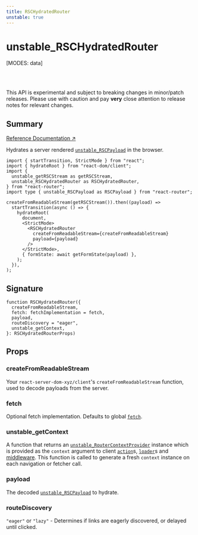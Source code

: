 ```yaml
---
title: RSCHydratedRouter
unstable: true
---
```


# unstable_RSCHydratedRouter

<!--
⚠️ ⚠️ IMPORTANT ⚠️ ⚠️ 

Thank you for helping improve our documentation!

This file is auto-generated from the JSDoc comments in the source
code, so please edit the JSDoc comments in the file below and this
file will be re-generated once those changes are merged.

https://github.com/remix-run/react-router/blob/main/packages/react-router/lib/rsc/browser.tsx
-->

[MODES: data]

<br />
<br />

<docs-warning>This API is experimental and subject to breaking changes in 
minor/patch releases. Please use with caution and pay **very** close attention 
to release notes for relevant changes.</docs-warning>

## Summary

[Reference Documentation ↗](https://api.reactrouter.com/v7/functions/react_router.unstable_RSCHydratedRouter.html)

Hydrates a server rendered [`unstable_RSCPayload`](https://api.reactrouter.com/v7/types/react_router.unstable_RSCPayload.html) in the browser.

```tsx
import { startTransition, StrictMode } from "react";
import { hydrateRoot } from "react-dom/client";
import {
  unstable_getRSCStream as getRSCStream,
  unstable_RSCHydratedRouter as RSCHydratedRouter,
} from "react-router";
import type { unstable_RSCPayload as RSCPayload } from "react-router";

createFromReadableStream(getRSCStream()).then((payload) =>
  startTransition(async () => {
    hydrateRoot(
      document,
      <StrictMode>
        <RSCHydratedRouter
          createFromReadableStream={createFromReadableStream}
          payload={payload}
        />
      </StrictMode>,
      { formState: await getFormState(payload) },
    );
  }),
);
```

## Signature

```tsx
function RSCHydratedRouter({
  createFromReadableStream,
  fetch: fetchImplementation = fetch,
  payload,
  routeDiscovery = "eager",
  unstable_getContext,
}: RSCHydratedRouterProps)
```

## Props

### createFromReadableStream

Your `react-server-dom-xyz/client`'s `createFromReadableStream` function,
used to decode payloads from the server.

### fetch

Optional fetch implementation. Defaults to global [`fetch`](https://developer.mozilla.org/en-US/docs/Web/API/fetch).

### unstable_getContext

A function that returns an [`unstable_RouterContextProvider`](../utils/RouterContextProvider) instance
which is provided as the `context` argument to client [`action`](../../start/data/route-object#action)s,
[`loader`](../../start/data/route-object#loader)s and [middleware](../../how-to/middleware).
This function is called to generate a fresh `context` instance on each
navigation or fetcher call.

### payload

The decoded [`unstable_RSCPayload`](https://api.reactrouter.com/v7/types/react_router.unstable_RSCPayload.html) to hydrate.

### routeDiscovery

`"eager"` or `"lazy"` - Determines if links are eagerly discovered, or
delayed until clicked.

